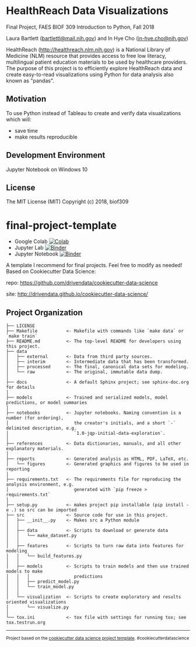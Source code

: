 HealthReach Data Visualizations
====================
Final Project, FAES BIOF 309 Introduction to Python, Fall 2018

Laura Bartlett (bartlettl@mail.nih.gov) and In Hye Cho (in-hye.cho@nih.gov)

HealthReach (http://healthreach.nlm.nih.gov) is a National Library of Medicine (NLM) resource that provides access to free low literacy, multilingual patient education materials to be used by healthcare providers. The purpose of this project is to efficiently explore HealthReach data and create easy-to-read visualizations using Python for data analysis also known as "pandas".

Motivation
--------------
To use Python instead of Tableau to create and verify data visualizations which will:
- save time
- make results reproducible

Development Environment
--------------
Jupyter Notebook on Windows 10

License
------------
The MIT License (MIT)
Copyright (c) 2018, biof309


final-project-template
==============================

- Google Colab [![Colab](https://colab.research.google.com/assets/colab-badge.svg)](https://colab.research.google.com/github/BIOF309/final-project-nlm/blob/master/NLM%20data_FINAL.ipynb)
- Jupyter Lab [![Binder](https://mybinder.org/badge_logo.svg)](https://mybinder.org/v2/gh/BIOF309/final-project-nlm/master?urlpath=lab/tree/NLM%20data_FINAL.ipynb)
- Jupyter Notebook [![Binder](https://mybinder.org/badge_logo.svg)](https://mybinder.org/v2/gh/BIOF309/final-project-nlm/master?filepath=NLM%20data_FINAL.ipynb)

A template I recommend for final projects. Feel free to modify as needed!
Based on Cookiecutter Data Science:

repo: https://github.com/drivendata/cookiecutter-data-science

site: http://drivendata.github.io/cookiecutter-data-science/



Project Organization
------------

    ├── LICENSE
    ├── Makefile           <- Makefile with commands like `make data` or `make train`
    ├── README.md          <- The top-level README for developers using this project.
    ├── data
    │   ├── external       <- Data from third party sources.
    │   ├── interim        <- Intermediate data that has been transformed.
    │   ├── processed      <- The final, canonical data sets for modeling.
    │   └── raw            <- The original, immutable data dump.
    │
    ├── docs               <- A default Sphinx project; see sphinx-doc.org for details
    │
    ├── models             <- Trained and serialized models, model predictions, or model summaries
    │
    ├── notebooks          <- Jupyter notebooks. Naming convention is a number (for ordering),
    │                         the creator's initials, and a short `-` delimited description, e.g.
    │                         `1.0-jqp-initial-data-exploration`.
    │
    ├── references         <- Data dictionaries, manuals, and all other explanatory materials.
    │
    ├── reports            <- Generated analysis as HTML, PDF, LaTeX, etc.
    │   └── figures        <- Generated graphics and figures to be used in reporting
    │
    ├── requirements.txt   <- The requirements file for reproducing the analysis environment, e.g.
    │                         generated with `pip freeze > requirements.txt`
    │
    ├── setup.py           <- makes project pip installable (pip install -e .) so src can be imported
    ├── src                <- Source code for use in this project.
    │   ├── __init__.py    <- Makes src a Python module
    │   │
    │   ├── data           <- Scripts to download or generate data
    │   │   └── make_dataset.py
    │   │
    │   ├── features       <- Scripts to turn raw data into features for modeling
    │   │   └── build_features.py
    │   │
    │   ├── models         <- Scripts to train models and then use trained models to make
    │   │   │                 predictions
    │   │   ├── predict_model.py
    │   │   └── train_model.py
    │   │
    │   └── visualization  <- Scripts to create exploratory and results oriented visualizations
    │       └── visualize.py
    │
    └── tox.ini            <- tox file with settings for running tox; see tox.testrun.org


--------

<p><small>Project based on the <a target="_blank" href="https://drivendata.github.io/cookiecutter-data-science/">cookiecutter data science project template</a>. #cookiecutterdatascience</small></p>
